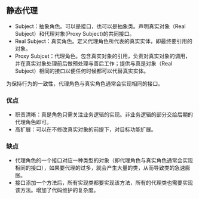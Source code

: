 ## 静态代理

- Subject：抽象角色。可以是接口，也可以是抽象类。声明真实对象（Real Subject）和代理对象(Proxy Subject)的共同接口。
- Real Subject：真实角色。定义代理角色所代表的真实实体，即最终要引用的对象。
- Proxy Subjcet：代理角色。包含真实对象的引用，负责对真实对象的调用，并在真实对象处理前后做预处理与善后工作；提供与真是对象（Real Subject）相同的接口以便任何时候都可以代替真实实体。

为保持行为的一致性，代理角色与真实角色通常会实现相同的接口。

### 优点
- 职责清晰：真是角色只需关注业务逻辑的实现。非业务逻辑的部分交给后期的代理角色即可。
- 高扩展：可以在不修改真实对象的前提下，对目标功能扩展。

### 缺点
- 代理角色的一个接口对应一种类型的对象（即代理角色与真实角色通常会实现相同的接口），如果要代理的过多，就会产生大量的类，从而导致类的急速膨胀。
- 接口添加一个方法后，所有实现类都要实现该方法，所有的代理类也需要实现该方法。增加了代码维护的复杂度。
